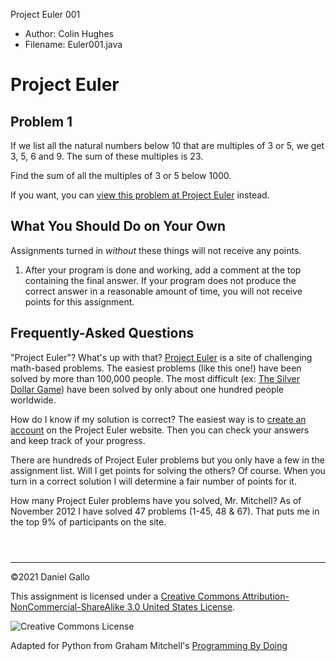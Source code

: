 



Project Euler 001




* Author: Colin Hughes
* Filename: Euler001.java





Project Euler
=============


Problem 1
---------



If we list all the natural numbers below 10 that are multiples of 3
or 5, we get 3, 5, 6 and 9. The sum of these multiples is 23.


Find the sum of all the multiples of 3 or 5 below 1000.



If you want, you can [view
this problem at Project Euler](https://projecteuler.net/problem=1) instead.


What You Should Do on Your Own
------------------------------


Assignments turned in *without* these things will not receive
any points.


1. After your program is done and working, add a comment at the
 top containing the final answer. If your program does not produce
 the correct answer in a reasonable amount of time, you will not
 receive points for this assignment.


Frequently-Asked Questions
--------------------------



"Project Euler"? What's up with that?
 [Project Euler](https://projecteuler.net/about) is a site
 of challenging math-based problems. The easiest problems (like this one!)
 have been solved by more than 100,000 people. The most difficult (ex:
 [The Silver Dollar Game](https://projecteuler.net/problem=344))
 have been solved by only about one hundred people worldwide.

 How do I know if my solution is correct?
 The easiest way is to [create
 an account](https://projecteuler.net/register) on the Project Euler website. Then you can check your
 answers and keep track of your progress.
 
 There are hundreds of Project Euler problems but you only have a few
 in the assignment list. Will I get points for solving the others?
 Of course. When you turn in a correct solution I will determine a
 fair number of points for it.
 
 How many Project Euler problems have you solved, Mr. Mitchell?
 As of November 2012 I have solved 47 problems (1-45, 48 & 67).
 That puts me in the top 9% of participants on the site.


```



```



---


©2021 Daniel Gallo


This assignment is licensed under a
[Creative Commons Attribution-NonCommercial-ShareAlike 3.0 United States License](https://creativecommons.org/licenses/by-nc-sa/3.0/us/deed.en_US).  

![Creative Commons License](images/by-nc-sa.png)





Adapted for Python from Graham Mitchell's [Programming By Doing](https://programmingbydoing.com/)